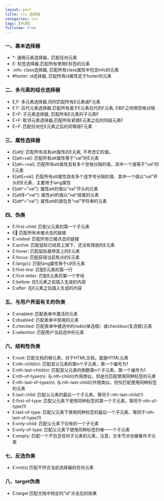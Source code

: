 ```yaml
---
layout: post
title: css 选择器
categories: css
tags: [开源]
fullview: true
---
```


### 一、基本选择器
* *: 通用元素选择器，匹配任何元素
* E: 标签选择器,匹配所有使用E标签的元素
* .info: class选择器, 匹配所有class属性中包含info的元素
* #footer: id选择器, 匹配所有id属性定于footer的元素


### 二、多元素的组合选择器
* E,F: 多元素选择器,同时匹配所有E元素或F元素
* E F: 后代元素选择器,匹配所有属于E元素后代的F元素, E和F之间用空格分隔
* E>F: 子元素选择器, 匹配所有E元素的子元素F
* E+F: 毗邻元素选择器,匹配所有紧随E元素之后的同级元素F
* E~F: 匹配任何在E元素之后的同等级F元素

### 三、属性选择器
* E[att]: 匹配所有具有att属性的E元素, 不考虑它的值。
* E[att=val]: 匹配所有att属性等于“val”的E元素
* E[att~=val]: 匹配所有att属性具有多个空格分隔的值，其中一个值等于“val”的E元素
* E[att|=val]: 匹配所有att属性具有多个连字号分隔的值、其中一个值以“val”开头的E元素，主要用于lang属性
* E[att^="val"]: 属性att的值以“val”开头的元素
* E[att$="val"]: 属性att的值以“val”结尾的元素
* E[att*="val"]: 属性att的值包含“val”字符串的元素

### 四、伪类
* E:first-child: 匹配父元素的第一个子元素
* E:link: 匹配所有未被点击的链接
* E:visited: 匹配所有已被点击的链接
* E:active: 匹配鼠标已经其上按下、还没有释放的E元素
* E:hover: 匹配鼠标悬停其上的E元素
* E:focus: 匹配获得当前焦点的E元素
* E:lang(c): 匹配lang属性等于c的E元素
* E:first-line: 匹配E元素的第一行
* E:first-letter: 匹配E元素的第一个字母
* E:before: 在E元素之前插入生成的内容
* E:after: 在E元素之后插入生成的内容

### 五、与用户界面有关的伪类
* E:enabled: 匹配表单中激活的元素
* E:disabled: 匹配表单中禁用的元素
* E:checked: 匹配表单中被选中的radio(单选框）或checkbox(复选框)元素
* E:selection: 匹配用户当前选中的元素

### 六、结构性伪类
* E:root: 匹配文档的根元素，对于HTML文档，就是HTML元素
* E:nth-child(n): 匹配其父元素的第n个子元素，第一个编号为1
* E:nth-last-child(n): 匹配其父元素的倒数第n个子元素，第一个编号为1
* E:nth-of-type(n): 与:nth-child()作用类似，但是仅匹配使用同种标签的元素
* E:nth-last-of-type(n): 与:nth-last-child()作用类似，但仅匹配使用同种标签的元素
* E:last-child: 匹配父元素的最后一个子元素，等同于:nth-last-child(1)
* E:first-of-type: 匹配父元素下使用同种标签的第一个子元素，等同于:nth-of-type(1)
* E:last-of-type: 匹配父元素下使用同种标签的最后一个子元素，等同于:nth-last-of-type(1)
* E:only-child: 匹配父元素下仅有的一个子元素
* E:only-of-type: 匹配父元素下使用同种标签的唯一一个子元素
* E:empty: 匹配一个不包含任何子元素的元素，注意，文本节点也被看作子元素

### 七、反选伪类
* E:not(s) 匹配不符合当前选择器的任何元素

### 八、target伪类
* E:target 匹配文档中特定的“id”点击后的效果

